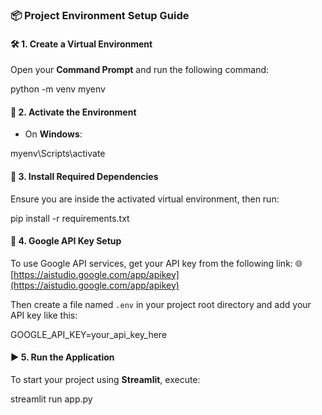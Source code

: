 
### 📦 Project Environment Setup Guide

#### 🛠️ 1. Create a Virtual Environment

Open your **Command Prompt** and run the following command:

python -m venv myenv


#### 🚀 2. Activate the Environment

* On **Windows**:

myenv\Scripts\activate

#### 📄 3. Install Required Dependencies

Ensure you are inside the activated virtual environment, then run:

pip install -r requirements.txt

#### 🔑 4. Google API Key Setup

To use Google API services, get your API key from the following link:
🌐 [https://aistudio.google.com/app/apikey](https://aistudio.google.com/app/apikey)

Then create a file named `.env` in your project root directory and add your API key like this:

GOOGLE_API_KEY=your_api_key_here



#### ▶️ 5. Run the Application

To start your project using **Streamlit**, execute:

streamlit run app.py

